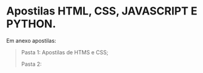 # Apostilas HTML, CSS, JAVASCRIPT E PYTHON.
Em anexo apostilas: 
 > Pasta 1: Apostilas de HTMS e CSS;
 > 
 > Pasta 2:


